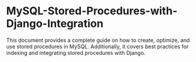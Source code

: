 # MySQL-Stored-Procedures-with-Django-Integration
This document provides a complete guide on how to create, optimize, and use stored procedures in MySQL. Additionally, it covers best practices for indexing and integrating stored procedures with Django.
